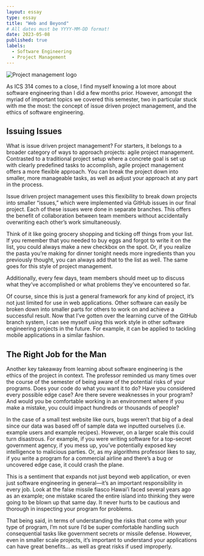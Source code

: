 ```yaml
---
layout: essay
type: essay
title: "Web and Beyond"
# All dates must be YYYY-MM-DD format!
date: 2023-05-08
published: true
labels:
  - Software Engineering
  - Project Management
---
```


![Project management logo](https://www.ntaskmanager.com/wp-content/uploads/2019/07/3.png)

As ICS 314 comes to a close, I find myself knowing a lot more about software engineering than I did a few months prior. However, amongst the myriad of important topics we covered this semester, two in particular stuck with me the most: the concept of issue driven project management, and the ethics of software engineering.

## Issuing Issues

What is issue driven project management? For starters, it belongs to a broader category of ways to approach projects: agile project management. Contrasted to a traditional project setup where a concrete goal is set up with clearly predefined tasks to accomplish, agile project management offers a more flexible approach. You can break the project down into smaller, more manageable tasks, as well as adjust your approach at any part in the process. 

Issue driven project management uses this flexibility to break down projects into smaller “issues,” which were implemented via GitHub issues in our final project. Each of these issues were done in separate branches. This offers the benefit of collaboration between team members without accidentally overwriting each other’s work simultaneously.

Think of it like going grocery shopping and ticking off things from your list. If you remember that you needed to buy eggs and forgot to write it on the list, you could always make a new checkbox on the spot. Or, if you realize the pasta you’re making for dinner tonight needs more ingredients than you previously thought, you can always add that to the list as well. The same goes for this style of project management. 

Additionally, every few days, team members should meet up to discuss what they’ve accomplished or what problems they’ve encountered so far. 

Of course, since this is just a general framework for any kind of project, it’s not just limited for use in web applications. Other software can easily be broken down into smaller parts for others to work on and achieve a successful result. Now that I’ve gotten over the learning curve of the GitHub branch system, I can see myself using this work style in other software engineering projects in the future. For example, it can be applied to tackling mobile applications in a similar fashion.


## The Right Job for the Man

Another key takeaway from learning about software engineering is the ethics of the project in context. The professor reminded us many times over the course of the semester of being aware of the potential risks of your programs. Does your code do what you want it to do? Have you considered every possible edge case? Are there severe weaknesses in your program? And would you be comfortable working in an environment where if you make a mistake, you could impact hundreds or thousands of people? 

In the case of a small test website like ours, bugs weren’t that big of a deal since our data was based off of sample data we inputted ourselves (i.e. example users and example recipes). However, on a larger scale this could turn disastrous. For example, if you were writing software for a top-secret government agency, if you mess up, you’ve potentially exposed key intelligence to malicious parties. Or, as my algorithms professor likes to say, if you write a program for a commercial airline and there’s a bug or uncovered edge case, it could crash the plane.

This is a sentiment that expands not just beyond web application, or even just software engineering in general—it’s an important responsibility in every job. Look at the false missile fiasco Hawai’i faced several years ago as an example; one mistake scared the entire island into thinking they were going to be blown up that same day. It never hurts to be cautious and thorough in inspecting your program for problems.

That being said, in terms of understanding the risks that come with your type of program, I’m not sure I’d be super comfortable handling such consequential tasks like government secrets or missile defense. However, even in smaller scale projects, it’s important to understand your applications can have great benefits… as well as great risks if used improperly.
